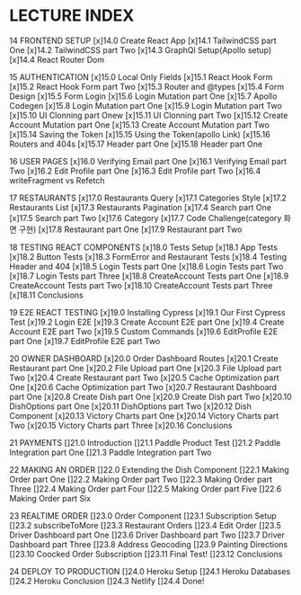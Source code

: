 
# LECTURE INDEX

14 FRONTEND SETUP
[x]14.0 Create React App
[x]14.1 TailwindCSS part One
[x]14.2 TailwindCSS part Two
[x]14.3 GraphQl Setup(Apollo setup)
[x]14.4 React Router Dom

15 AUTHENTICATION
[x]15.0 Local Only Fields
[x]15.1 React Hook Form
[x]15.2 React Hook Form part Two
[x]15.3 Router and @types
[x]15.4 Form Design
[x]15.5 Form Login
[x]15.6 Login Mutation part One
[x]15.7 Apollo Codegen
[x]15.8 Login Mutation part One
[x]15.9 Login Mutation part Two
[x]15.10 UI Clonning part Onew
[x]15.11 UI Clonning part Two
[x]15.12 Create Account Mutation part One
[x]15.13 Create Account Mutation part Two
[x]15.14 Saving the Token
[x]15.15 Using the Token(apollo Link)
[x]15.16 Routers and 404s
[x]15.17 Header part One
[x]15.18 Header part One

16 USER PAGES
[x]16.0 Verifying Email part One
[x]16.1 Verifying Email part Two
[x]16.2 Edit Profile part One
[x]16.3 Edit Profile part Two
[x]16.4 writeFragment vs Refetch

17 RESTAURANTS
[x]17.0 Restaurants Query
[x]17.1 Categories Style
[x]17.2 Restaurants List
[x]17.3 Restaurants Pagination
[x]17.4 Search part One
[x]17.5 Search part Two
[x]17.6 Category
[x]17.7 Code Challenge(category 화면 구현)
[x]17.8 Restaurant part One
[x]17.9 Restaurant part Two

18 TESTING REACT COMPONENTS
[x]18.0 Tests Setup
[x]18.1 App Tests
[x]18.2 Button Tests
[x]18.3 FormError and Restaurant Tests
[x]18.4 Testing Header and 404
[x]18.5 Login Tests part One
[x]18.6 Login Tests part Two
[x]18.7 Login Tests part Three
[x]18.8 CreateAccount Tests part One
[x]18.9 CreateAccount Tests part Two
[x]18.10 CreateAccount Tests part Three
[x]18.11 Conclusions

19 E2E REACT TESTING
[x]19.0 Installing Cypress
[x]19.1 Our First Cypress Test
[x]19.2 Login E2E
[x]19.3 Create Account E2E part One
[x]19.4 Create Account E2E part Two
[x]19.5 Custom Commands
[x]19.6 EditProfile E2E part One
[x]19.7 EditProfile E2E part Two

20 OWNER DASHBOARD
[x]20.0 Order Dashboard Routes
[x]20.1 Create Restaurant part One
[x]20.2 File Upload part One
[x]20.3 File Upload part Two
[x]20.4 Create Restaurant part Two
[x]20.5 Cache Optimization part One
[x]20.6 Cache Optimization part Two
[x]20.7 Restaurant Dashboard part One
[x]20.8 Create Dish part One
[x]20.9 Create Dish part Two
[x]20.10 DishOptions part One
[x]20.11 DishOptions part Two
[x]20.12 Dish Component
[x]20.13 Victory Charts part One
[x]20.14 Victory Charts part Two
[x]20.15 Victory Charts part Three
[x]20.16 Conclusions

21 PAYMENTS
[]21.0 Introduction
[]21.1 Paddle Product Test
[]21.2 Paddle Integration part One
[]21.3 Paddle Integration part Two

22 MAKING AN ORDER
[]22.0 Extending the Dish Component
[]22.1 Making Order part One
[]22.2 Making Order part Two
[]22.3 Making Order part Three
[]22.4 Making Order part Four
[]22.5 Making Order part Five
[]22.6 Making Order part Six

23 REALTIME ORDER
[]23.0 Order Component
[]23.1 Subscription Setup
[]23.2 subscribeToMore
[]23.3 Restaurant Orders
[]23.4 Edit Order
[]23.5 Driver Dashboard part One
[]23.6 Driver Dashboard part Two
[]23.7 Driver Dashboard part Three
[]23.8 Address Geocoding
[]23.9 Painting Directions
[]23.10 Coocked Order Subscription
[]23.11 Final Test!
[]23.12 Conclusions

24 DEPLOY TO PRODUCTION
[]24.0 Heroku Setup
[]24.1 Heroku Databases
[]24.2 Heroku Conclusion
[]24.3 Netlify
[]24.4 Done!
